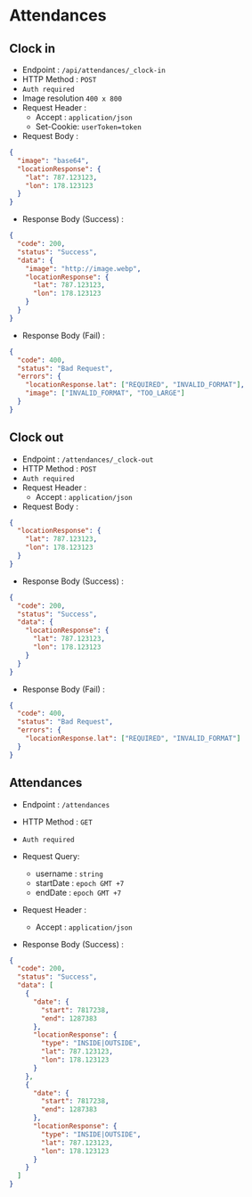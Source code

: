 # Attendances

## Clock in

- Endpoint : `/api/attendances/_clock-in`
- HTTP Method : `POST`
- `Auth required`
- Image resolution `400 x 800`
- Request Header :
  - Accept : `application/json`
  - Set-Cookie: `userToken=token`
- Request Body :

```json
{
  "image": "base64",
  "locationResponse": {
    "lat": 787.123123,
    "lon": 178.123123
  }
}
```

- Response Body (Success) :

```json
{
  "code": 200,
  "status": "Success",
  "data": {
    "image": "http://image.webp",
    "locationResponse": {
      "lat": 787.123123,
      "lon": 178.123123
    }
  }
}
```

- Response Body (Fail) :

```json
{
  "code": 400,
  "status": "Bad Request",
  "errors": {
    "locationResponse.lat": ["REQUIRED", "INVALID_FORMAT"],
    "image": ["INVALID_FORMAT", "TOO_LARGE"]
  }
}
```

## Clock out

- Endpoint : `/attendances/_clock-out`
- HTTP Method : `POST`
- `Auth required`
- Request Header :
  - Accept : `application/json`
- Request Body :

```json
{
  "locationResponse": {
    "lat": 787.123123,
    "lon": 178.123123
  }
}
```

- Response Body (Success) :

```json
{
  "code": 200,
  "status": "Success",
  "data": {
    "locationResponse": {
      "lat": 787.123123,
      "lon": 178.123123
    }
  }
}
```

- Response Body (Fail) :

```json
{
  "code": 400,
  "status": "Bad Request",
  "errors": {
    "locationResponse.lat": ["REQUIRED", "INVALID_FORMAT"]
  }
}
```

## Attendances

- Endpoint : `/attendances`
- HTTP Method : `GET`
- `Auth required`
- Request Query:
  - username : `string`
  - startDate : `epoch GMT +7`
  - endDate : `epoch GMT +7`
- Request Header :

  - Accept : `application/json`

- Response Body (Success) :

```json
{
  "code": 200,
  "status": "Success",
  "data": [
    {
      "date": {
        "start": 7817238,
        "end": 1287383
      },
      "locationResponse": {
        "type": "INSIDE|OUTSIDE",
        "lat": 787.123123,
        "lon": 178.123123
      }
    },
    {
      "date": {
        "start": 7817238,
        "end": 1287383
      },
      "locationResponse": {
        "type": "INSIDE|OUTSIDE",
        "lat": 787.123123,
        "lon": 178.123123
      }
    }
  ]
}
```
